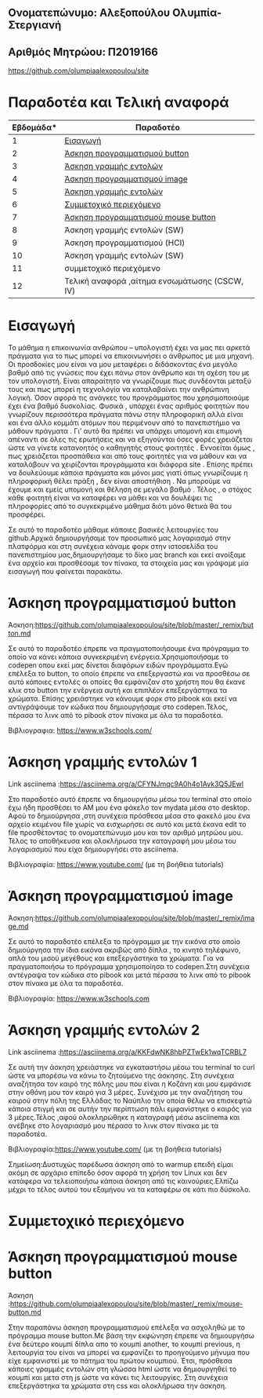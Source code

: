 ## Ονοματεπώνυμο: Αλεξοπούλου Ολυμπία-Στεργιανή
## Αριθμός Μητρώου: Π2019166
https://github.com/olumpiaalexopoulou/site


# Παραδοτέα και Τελική αναφορά

| Εβδομάδα* | Παραδοτέο |
| --- | --- |
| 1 | [Εισαγωγή](#Εισαγωγή) |
| 2 | [Άσκηση προγραμματισμού button](#Άσκηση-προγραμματισμού-button)|
| 3 | [Άσκηση γραμμής εντολών](#Άσκηση-γραμμής-εντολών-1)|
| 4 | [Άσκηση προγραμματισμού image](#Άσκηση-προγραμματισμού-image) |
| 5 | [Άσκηση γραμμής εντολών](#Άσκηση-γραμμής-εντολών-2)|
| 6 | [Συμμετοχικό περιεχόμενο](#Συμμετοχικό-περιεχόμενο) |
| 7 | [Άσκηση προγραμματισμού mouse button](#Άσκηση-προγραμματισμού-mouse-button)|
| 8 | Άσκηση γραμμής εντολών (SW) |
| 9 | Άσκηση προγραμματισμού (HCI) |
| 10 | Άσκηση γραμμής εντολών (SW) |
| 11 |συμμετοχικό περιεχόμενο  |
| 12 | Τελική αναφορά ,αίτημα ενσωμάτωσης (CSCW, IV) |



 
# Εισαγωγή

 Το μάθημα η επικοινωνία ανθρώπου – υπολογιστή έχει να μας πει αρκετά πράγματα για το πως μπορεί να επικοινωνήσει ο άνθρωπος με μια μηχανή. Οι προσδοκίες μου είναι να μου μεταφέρει ο διδάσκοντας ένα μεγάλο βαθμό από τις γνώσεις που έχει πάνω στον άνθρωπο και τη σχέση του με τον υπολογιστή. Είναι απαραίτητο να γνωρίζουμε πως συνδέονται μεταξύ τους και πως μπορεί η τεχνολογία να καταλαβαίνει την ανθρώπινη λογική. Όσον αφορά τις ανάγκες του προγράμματος που χρησιμοποιούμε έχει ένα βαθμό δυσκολίας. Φυσικά , υπάρχει ένας αριθμός φοιτητών που γνωρίζουν περισσότερα πράγματα πάνω στην πληροφορική αλλά είναι και ένα άλλο κομμάτι ατόμων που περιμένουν από το πανεπιστήμιο να μάθουν  πράγματα . Γι’ αυτό θα πρέπει να υπάρχει υπομονή και επιμονή απέναντι σε όλες τις ερωτήσεις και να εξηγούνται όσες φορές χρειάζεται ώστε να γίνετε κατανοητός ο καθηγητής στους φοιτητές . Εννοείται όμως , πως χρειάζεται  προσπάθεια και από τους φοιτητές για να μάθουν και να καταλάβουν να χειρίζονται προγράμματα και διάφορα site .  Επίσης πρέπει να δουλεύουμε κάποια πράγματα και μόνοι  μας γιατί όπως γνωρίζουμε η πληροφορική θέλει πράξη , δεν είναι αποστήθιση . Να μπορούμε να έχουμε και εμείς υπομονή και θέληση σε μεγάλο βαθμό . Τέλος , ο στόχος κάθε φοιτητή είναι να καταφέρει να μάθει και να δουλέψει τις πληροφορίες από το συγκεκριμένο μάθημα διότι μόνο θετικά θα του προσφέρει.
 
 Σε αυτό το παραδοτέο μάθαμε κάποιες βασικές λειτουργίες του github.Αρχικά δημιουργήσαμε τον προσωπικό μας λογαριασμό στην πλατφόρμα και στη συνέχεια κάναμε φορκ στην ιστοσελίδα του πανεπιστημίου μας,δημιουργήσαμε το δίκο μας branch και εκεί ανοίξαμε ένα αρχείο και προσθέσαμε τον πίνακα, τα στοιχεία μας και γράψαμε μία εισαγωγή που φαίνεται παρακάτω.

# Άσκηση προγραμματισμού button

 Άσκηση:https://github.com/olumpiaalexopoulou/site/blob/master/_remix/button.md 
 
 Σε αυτό το παραδοτέο έπρεπε να πραγματοποιήσουμε ένα πρόγραμμα το οποίο να κάνει κάποια συγκεκριμένη ενέργεια.Χρησιμοποιήσαμε το codepen οπου εκεί μας δίνεται διαφόρων ειδών προγράμματα.Εγώ επέλεξα το button, το οποίο έπρεπε να επεξεργαστώ και να προσθέσω σε αυτό κάποιες εντολές οι οποίες θα εμφάνιζαν στο χρήστη που θα έκανε κλικ στο button την ενέργεια αυτή και επιπλέον επεξεργάστηκα τα χρώματα. Επίσης χρειάστηκε να κάνουμε φορκ στο pibook και εκεί να αντιγράψουμε τον κώδικα που δημιουργήσαμε στο codepen.Τέλος, πέρασα το λινκ από το pibook στον πίνακα με όλα τα παραδοτέα.
 
 Βιβλιογραφια: https://www.w3schools.com/ 


# Άσκηση γραμμής εντολών 1
Link asciinema :https://asciinema.org/a/CFYNJmqc9A0h4o1Avk3Q5JEwl 

 Στο παραδοτέο αυτό έπρεπε να δημιουργήσω μέσω του terminal στο οποίο έχω ήδη προσθέσει το ΑΜ μου ένα φάκελο τον mydata μέσα στο desktop. Αφού το δημιούργησα ,στη συνέχεια πρόσθεσα μέσα στο φακελό μου ένα αρχείο κειμένου file χωρίς να εισχωρήσει σε αυτό και μετά έκανα edit το file προσθέτοντας το ονοματεπώνυμο μου και τον αριθμό μητρώου μου. Τέλος το αποθήκευσα και ολοκλήρωσα την καταγραφή μου μέσω του λογαριασμού που είχα δημιουργήσει στο asciinema.
 
 Βιβλιογραφία: https://www.youtube.com/ (με τη βοήθεια tutorials)


# Άσκηση προγραμματισμού image 
 Άσκηση:https://github.com/olumpiaalexopoulou/site/blob/master/_remix/image.md 
 
 Σε αυτό το παραδοτέο επέλεξα το πρόγραμμα με την εικόνα στο οποίο  δημιούργησα την ίδια εικόνα ακριβώς από δίπλα , το κινητό τηλέφωνο, απλά του μισού μεγέθους και επεξεργάστηκα τα χρώματα. Για να πραγματοποιήσω το πρόγραμμα χρησιμοποίησα το codepen.Στη συνέχεια αντέγραψα τον κώδικα στο pibook και μετά πέρασα το λινκ από το pibook στον πίνακα με όλα τα παραδοτέα.
 
 Βιβλιογραφία: https://www.w3schools.com
 
 # Άσκηση γραμμής εντολών 2
 Link asciinema :https://asciinema.org/a/KKFdwNK8hbPZTwEk1wqTCRBL7
 
  Σε αυτή την άσκηση χρειάστηκε να εγκαταστήσω μέσω του terminal το curl ώστε να μπορέσω να κάνω το ζητούμενο της άσκησης. Στη συνέχεια αναζήτησα τον καιρό της πόλης μου που είναι η Κοζάνη και μου εμφάνισε στην οθόνη μου τον καιρό για 3 μέρες. Συνέχισα με την αναζήτηση του καιρού στην πόλη της Ελλάδας το Ναύπλιο την οποία θέλω να επισκεφτώ κάποια στιγμή και σε αυτήν την περίπτωση πάλι εμφανίστηκε ο καιρός για 3 μέρες.Τέλος ,αφού ολοκληρώθηκε η καταγραφή μέσω asciinema και ανέβηκε στο λογαριασμό μου πέρασα το λινκ στον πίνακα με τα παραδοτέα.
  
  Βιβλιογραφία:https://www.youtube.com/ (με τη βοήθεια tutorials)
  
  Σημείωση:Δυστυχώς παρέδωσα άσκηση από το warmup επειδή είμαι ακόμη σε αρχάριο επίπεδο όσον αφορά τη χρήση τον Linux και δεν κατάφερα να τελειοποιήσω κάποια άσκηση από τις καινούριες.Ελπίζω μέχρι το τέλος αυτού του εξαμήνου να τα καταφέρω σε κάτι πιο δύσκολο.
 

# Συμμετοχικό περιεχόμενο 

 
# Άσκηση προγραμματισμού mouse button

Άσκηση :https://github.com/olumpiaalexopoulou/site/blob/master/_remix/mouse-button.md

 Στην παραπάνω άσκηση προγραμματισμού επέλεξα να ασχοληθώ με το πρόγραμμα mouse button.Με βάση την εκφώνηση έπρεπε να δημιουργήσω ένα δεύτερο κουμπί δίπλα απο το κουμπί another, το κουμπί previous, η λειτουργία του είναι να μπορεί να εμφανίζει το προηγούμενο μήνυμα που είχε εμφανιστεί με το πάτημα του πρώτου κουμπιού. Έτσι, πρόσθεσα κάποιες γραμμές εντολών στη γλώσσα html ώστε να δημιουργηθεί το κουμπί και μετα στη js ώστε να κάνει τις λειτουργίες. Στη συνέχεια επεξεργάστηκα τα χρώματα στη css και ολοκλήρωσα την άσκηση.
 
 
